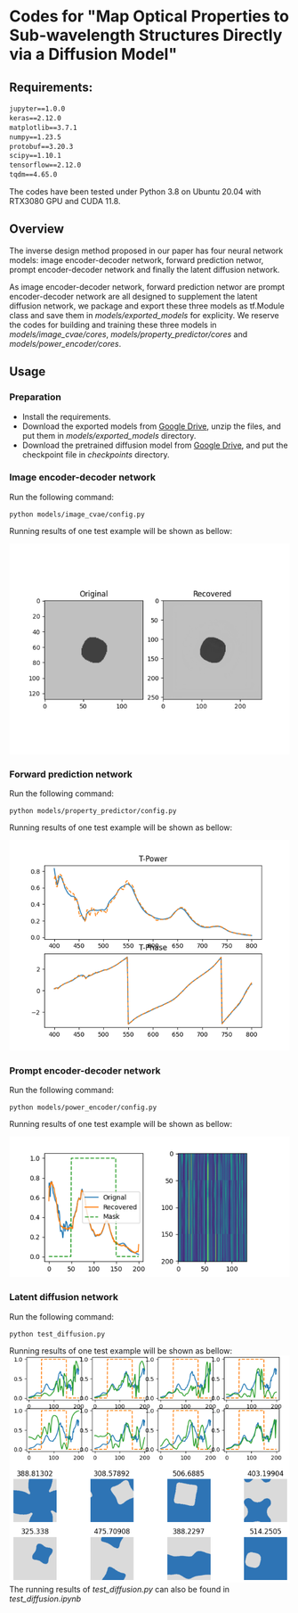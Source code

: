 # Codes for "Map Optical Properties to Sub-wavelength Structures Directly via a Diffusion Model"

## Requirements:
```requirements.txt
jupyter==1.0.0
keras==2.12.0
matplotlib==3.7.1
numpy==1.23.5
protobuf==3.20.3
scipy==1.10.1
tensorflow==2.12.0
tqdm==4.65.0
```
The codes have been tested under Python 3.8 on Ubuntu 20.04 with RTX3080 GPU and CUDA 11.8.

## Overview
The inverse design method proposed in our paper has four neural network models: image encoder-decoder network, 
forward prediction networ, prompt encoder-decoder network and finally the latent diffusion network.

As image encoder-decoder network, forward prediction networ are prompt encoder-decoder network are all designed to 
supplement the latent diffusion network, we package and export these three models as tf.Module class and save them
in _models/exported_models_ for explicity. We reserve the codes for building
and training these three models in _models/image_cvae/cores_, _models/property_predictor/cores_ and _models/power_encoder/cores_.

## Usage
### Preparation
- Install the requirements.
- Download the exported models from [Google Drive](https://drive.google.com/file/d/1qLwxVXBe-zBmzfMyQ39YiCfAE2-wF76K/view?usp=sharing), 
unzip the files, and put them in _models/exported_models_ directory.
- Download the pretrained diffusion model from [Google Drive](https://drive.google.com/file/d/1mhgrdezP1llmjR_SFtVyhYYwcZur7Imv/view?usp=sharing), 
and put the checkpoint file in _checkpoints_ directory.

### Image encoder-decoder network
Run the following command:
```shell
python models/image_cvae/config.py
```
Running results of one test example will be shown as bellow:

![image](/srcs/image_cvae.png)


### Forward prediction network
Run the following command:
```shell
python models/property_predictor/config.py
```
Running results of one test example will be shown as bellow:

![image](/srcs/property_predictor.png)


### Prompt encoder-decoder network
Run the following command:
```shell
python models/power_encoder/config.py
```
Running results of one test example will be shown as bellow:

![image](/srcs/power_encoder.png)


### Latent diffusion network
Run the following command:
```shell
python test_diffusion.py
```
Running results of one test example will be shown as bellow:
![image](/srcs/test_diffusion.png)
The running results of _test_diffusion.py_ can also be found in _test_diffusion.ipynb_